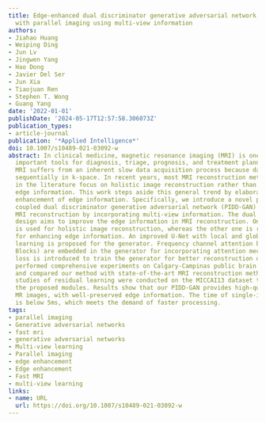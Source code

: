 ```yaml
---
title: Edge-enhanced dual discriminator generative adversarial network for fast MRI
  with parallel imaging using multi-view information
authors:
- Jiahao Huang
- Weiping Ding
- Jun Lv
- Jingwen Yang
- Hao Dong
- Javier Del Ser
- Jun Xia
- Tiaojuan Ren
- Stephen T. Wong
- Guang Yang
date: '2022-01-01'
publishDate: '2024-05-17T12:57:58.306073Z'
publication_types:
- article-journal
publication: '*Applied Intelligence*'
doi: 10.1007/s10489-021-03092-w
abstract: In clinical medicine, magnetic resonance imaging (MRI) is one of the most
  important tools for diagnosis, triage, prognosis, and treatment planning. However,
  MRI suffers from an inherent slow data acquisition process because data is collected
  sequentially in k-space. In recent years, most MRI reconstruction methods proposed
  in the literature focus on holistic image reconstruction rather than enhancing the
  edge information. This work steps aside this general trend by elaborating on the
  enhancement of edge information. Specifically, we introduce a novel parallel imaging
  coupled dual discriminator generative adversarial network (PIDD-GAN) for fast multi-channel
  MRI reconstruction by incorporating multi-view information. The dual discriminator
  design aims to improve the edge information in MRI reconstruction. One discriminator
  is used for holistic image reconstruction, whereas the other one is responsible
  for enhancing edge information. An improved U-Net with local and global residual
  learning is proposed for the generator. Frequency channel attention blocks (FCA
  Blocks) are embedded in the generator for incorporating attention mechanisms. Content
  loss is introduced to train the generator for better reconstruction quality. We
  performed comprehensive experiments on Calgary-Campinas public brain MR dataset
  and compared our method with state-of-the-art MRI reconstruction methods. Ablation
  studies of residual learning were conducted on the MICCAI13 dataset to validate
  the proposed modules. Results show that our PIDD-GAN provides high-quality reconstructed
  MR images, with well-preserved edge information. The time of single-image reconstruction
  is below 5ms, which meets the demand of faster processing.
tags:
- parallel imaging
- Generative adversarial networks
- fast mri
- generative adversarial networks
- Multi-view learning
- Parallel imaging
- edge enhancement
- Edge enhancement
- Fast MRI
- multi-view learning
links:
- name: URL
  url: https://doi.org/10.1007/s10489-021-03092-w
---
```

